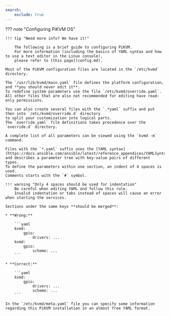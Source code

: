 ```yaml
---
search:
    exclude: true
---
```



??? note "Configuring PiKVM OS"

    !!! tip "Need more info? We have it!"

        The following is a brief guide to configuring PiKVM.
        For more information (including the basics of YAML syntax and how to use a text editor in the Linux console),
        please refer to [this page](config.md).

    Most of the PiKVM configuration files are located in the `/etc/kvmd` directory.

    The `/usr/lib/kvmd/main.yaml` file defines the platform configuration, and **you should never edit it**.
    To redefine system parameters use the file `/etc/kvmd/override.yaml`.
    All other files that are also not recommended for editing have read-only permissions.

    You can also create several files with the `.*yaml` suffix and put then into `/etc/kvmd/override.d` directory
    to split your customization into logical parts.
    The `override.yaml` file definitions takes precedence over the `override.d` directory.

    A complete list of all parameters can be viewed using the `kvmd -m` command.

    Files with the `*.yaml` suffix uses the [YAML syntax](https://docs.ansible.com/ansible/latest/reference_appendices/YAMLSyntax.html)
    and describes a parameter tree with key-value pairs of different types.
    To define the parameters within one section, an indent of 4 spaces is used.
    Comments starts with the `#` symbol.

    !!! warning "Only 4 spaces should be used for indentation"
        Be careful when editing YAML and follow this rule.
        Invalid indentation or tabs instead of spaces will cause an error when starting the services.

    Sections under the same keys **should be merged**:

	* **Wrong:**

		```yaml
		kvmd:
			gpio:
				drivers: ...
		kvmd:
			gpio:
				scheme: ...
		```

	* **Correct:**

		```yaml
		kvmd:
			gpio:
				drivers: ...
				scheme: ...
		```

    In the `/etc/kvmd/meta.yaml` file you can specify some information regarding this PiKVM installation in an almost free YAML format.
